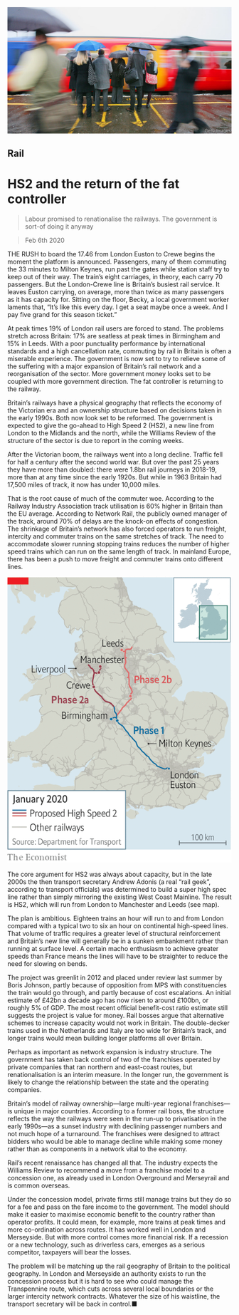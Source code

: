 ![](./images/20200208_BRP004_0.jpg)

## Rail

# HS2 and the return of the fat controller

> Labour promised to renationalise the railways. The government is sort-of doing it anyway

> Feb 6th 2020

THE RUSH to board the 17.46 from London Euston to Crewe begins the moment the platform is announced. Passengers, many of them commuting the 33 minutes to Milton Keynes, run past the gates while station staff try to keep out of their way. The train’s eight carriages, in theory, each carry 70 passengers. But the London-Crewe line is Britain’s busiest rail service. It leaves Euston carrying, on average, more than twice as many passengers as it has capacity for. Sitting on the floor, Becky, a local government worker laments that, “It’s like this every day. I get a seat maybe once a week. And I pay five grand for this season ticket.”

At peak times 19% of London rail users are forced to stand. The problems stretch across Britain: 17% are seatless at peak times in Birmingham and 15% in Leeds. With a poor punctuality performance by international standards and a high cancellation rate, commuting by rail in Britain is often a miserable experience. The government is now set to try to relieve some of the suffering with a major expansion of Britain’s rail network and a reorganisation of the sector. More government money looks set to be coupled with more government direction. The fat controller is returning to the railway.

Britain’s railways have a physical geography that reflects the economy of the Victorian era and an ownership structure based on decisions taken in the early 1990s. Both now look set to be reformed. The government is expected to give the go-ahead to High Speed 2 (HS2), a new line from London to the Midlands and the north, while the Williams Review of the structure of the sector is due to report in the coming weeks.

After the Victorian boom, the railways went into a long decline. Traffic fell for half a century after the second world war. But over the past 25 years they have more than doubled: there were 1.8bn rail journeys in 2018-19, more than at any time since the early 1920s. But while in 1963 Britain had 17,500 miles of track, it now has under 10,000 miles.

That is the root cause of much of the commuter woe. According to the Railway Industry Association track utilisation is 60% higher in Britain than the EU average. According to Network Rail, the publicly owned manager of the track, around 70% of delays are the knock-on effects of congestion. The shrinkage of Britain’s network has also forced operators to run freight, intercity and commuter trains on the same stretches of track. The need to accommodate slower running stopping trains reduces the number of higher speed trains which can run on the same length of track. In mainland Europe, there has been a push to move freight and commuter trains onto different lines.

![](./images/20200208_BRM954.png)

The core argument for HS2 was always about capacity, but in the late 2000s the then transport secretary Andrew Adonis (a real “rail geek”, according to transport officials) was determined to build a super high spec line rather than simply mirroring the existing West Coast Mainline. The result is HS2, which will run from London to Manchester and Leeds (see map).

The plan is ambitious. Eighteen trains an hour will run to and from London compared with a typical two to six an hour on continental high-speed lines. That volume of traffic requires a greater level of structural reinforcement and Britain’s new line will generally be in a sunken embankment rather than running at surface level. A certain macho enthusiasm to achieve greater speeds than France means the lines will have to be straighter to reduce the need for slowing on bends.

The project was greenlit in 2012 and placed under review last summer by Boris Johnson, partly because of opposition from MPS with constituencies the train would go through, and partly because of cost escalations. An initial estimate of £42bn a decade ago has now risen to around £100bn, or roughly 5% of GDP. The most recent official benefit-cost ratio estimate still suggests the project is value for money. Rail bosses argue that alternative schemes to increase capacity would not work in Britain. The double-decker trains used in the Netherlands and Italy are too wide for Britain’s track, and longer trains would mean building longer platforms all over Britain.

Perhaps as important as network expansion is industry structure. The government has taken back control of two of the franchises operated by private companies that ran northern and east-coast routes, but renationalisation is an interim measure. In the longer run, the government is likely to change the relationship between the state and the operating companies.

Britain’s model of railway ownership—large multi-year regional franchises—is unique in major countries. According to a former rail boss, the structure reflects the way the railways were seen in the run-up to privatisation in the early 1990s—as a sunset industry with declining passenger numbers and not much hope of a turnaround. The franchises were designed to attract bidders who would be able to manage decline while making some money rather than as components in a network vital to the economy.

Rail’s recent renaissance has changed all that. The industry expects the Williams Review to recommend a move from a franchise model to a concession one, as already used in London Overground and Merseyrail and is common overseas.

Under the concession model, private firms still manage trains but they do so for a fee and pass on the fare income to the government. The model should make it easier to maximise economic benefit to the country rather than operator profits. It could mean, for example, more trains at peak times and more co-ordination across routes. It has worked well in London and Merseyside. But with more control comes more financial risk. If a recession or a new technology, such as driverless cars, emerges as a serious competitor, taxpayers will bear the losses.

The problem will be matching up the rail geography of Britain to the political geography. In London and Merseyside an authority exists to run the concession process but it is hard to see who could manage the Transpennine route, which cuts across several local boundaries or the larger intercity network contracts. Whatever the size of his waistline, the transport secretary will be back in control.■